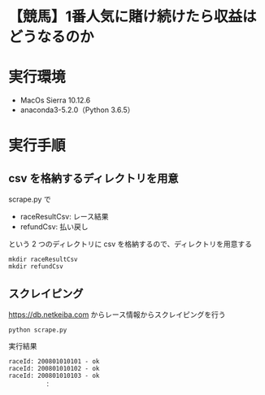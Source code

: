 # 【競馬】1番人気に賭け続けたら収益はどうなるのか

# 実行環境
- MacOs Sierra 10.12.6
- anaconda3-5.2.0（Python 3.6.5）

# 実行手順
## csv を格納するディレクトリを用意
scrape.py で
- raceResultCsv: レース結果
- refundCsv: 払い戻し

という 2 つのディレクトリに csv を格納するので、ディレクトリを用意する
```
mkdir raceResultCsv
mkdir refundCsv
```

## スクレイピング
https://db.netkeiba.com からレース情報からスクレイピングを行う
```
python scrape.py
```

実行結果
```
raceId: 200801010101 - ok
raceId: 200801010102 - ok
raceId: 200801010103 - ok
　　　　　　：
```

